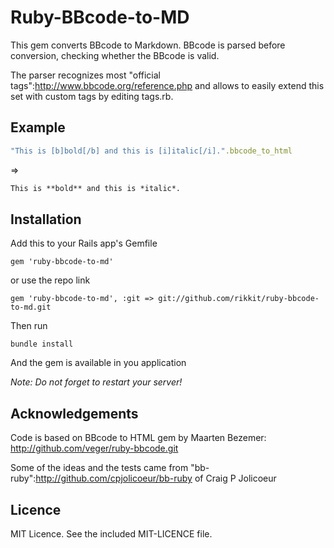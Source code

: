 # Ruby-BBcode-to-MD
This gem converts BBcode to Markdown. BBcode is parsed before conversion, checking whether the BBcode is valid.

The parser recognizes most "official tags":http://www.bbcode.org/reference.php and allows to easily extend this set with custom tags by editing tags.rb.

## Example
```ruby
"This is [b]bold[/b] and this is [i]italic[/i].".bbcode_to_html
```
=>
```markdown
This is **bold** and this is *italic*.
```

## Installation
Add this to your Rails app's Gemfile
```
gem 'ruby-bbcode-to-md'
```
or use the repo link
```
gem 'ruby-bbcode-to-md', :git => git://github.com/rikkit/ruby-bbcode-to-md.git
```
Then run
```
bundle install
```

And the gem is available in you application

_Note: Do not forget to restart your server!_

## Acknowledgements

Code is based on BBcode to HTML gem by Maarten Bezemer: http://github.com/veger/ruby-bbcode.git 

Some of the ideas and the tests came from "bb-ruby":http://github.com/cpjolicoeur/bb-ruby of Craig P Jolicoeur

## Licence

MIT Licence. See the included MIT-LICENCE file.
